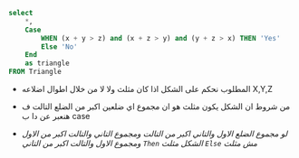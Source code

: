 ``` sql
select 
    *,
    Case
        WHEN (x + y > z) and (x + z > y) and (y + z > x) THEN 'Yes'
        Else 'No'
    End
    as triangle
FROM Triangle
```
- المطلوب نحكم على الشكل اذا كان مثلث ولا لا من خلال اطوال اضلاعه X,Y,Z
  
- من شروط ان الشكل يكون مثلث هو ان مجموع اي ضلعين اكبر من الضلع التالت ف هنعبر عن دا ب case

- _لو مجموع الضلع الاول والتاني اكبر من التالت
ومجموع التاني والتالت اكبر من الاول
ومجموع الاول والتالت اكبر من التاني
```Then``` الشكل مثلث
```Else``` مش مثلث_
